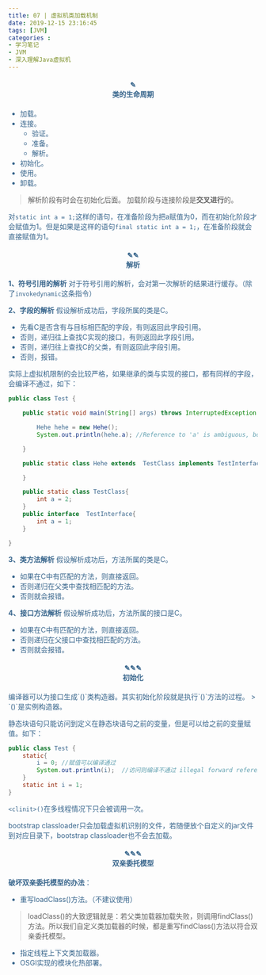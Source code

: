 ```yaml
---
title: 07 | 虚拟机类加载机制
date: 2019-12-15 23:16:45
tags: [JVM]
categories :
- 学习笔记
- JVM
- 深入理解Java虚拟机
---
```



<center> <h4><font color = "#36648B">✎</br>类的生命周期</center>

- 加载。
- 连接。
  - 验证。
  - 准备。
  - 解析。
- 初始化。
- 使用。
- 卸载。
> 解析阶段有时会在初始化后面。
> 加载阶段与连接阶段是**交叉进行**的。


对`static int a = 1;`这样的语句，在准备阶段为把a赋值为0，而在初始化阶段才会赋值为1。但是如果是这样的语句`final static int a = 1;`，在准备阶段就会直接赋值为1。

<center> <h4><font color = "#36648B">✎✎</br>解析</center>

**1、符号引用的解析**
对于符号引用的解析，会对第一次解析的结果进行缓存。（除了`invokedynamic`这条指令）

**2、字段的解析**
假设解析成功后，字段所属的类是C。
- 先看C是否含有与目标相匹配的字段，有则返回此字段引用。
- 否则，递归往上查找C实现的接口，有则返回此字段引用。
- 否则，递归往上查找C的父类，有则返回此字段引用。
- 否则，报错。

实际上虚拟机限制的会比较严格，如果继承的类与实现的接口，都有同样的字段，会编译不通过，如下：
```java
public class Test {

    public static void main(String[] args) throws InterruptedException {

        Hehe hehe = new Hehe();
        System.out.println(hehe.a); //Reference to 'a' is ambiguous, both 'TestClass.a' and "TestInterface.a' match

    }

    public static class Hehe extends  TestClass implements TestInterface{

    }

    public static class TestClass{
        int a = 2;
    }
    public interface  TestInterface{
        int a = 1;
    }

}
```

**3、类方法解析**
假设解析成功后，方法所属的类是C。
- 如果在C中有匹配的方法，则直接返回。
- 否则递归在父类中查找相匹配的方法。
- 否则就会报错。

**4、接口方法解析**
假设解析成功后，方法所属的接口是C。
- 如果在C中有匹配的方法，则直接返回。
- 否则递归在父接口中查找相匹配的方法。
- 否则就会报错。


<center> <h4><font color = "#36648B">✎✎✎</br>初始化</center>
编译器可以为接口生成`<clinit>()`类构造器。其实初始化阶段就是执行`<clinit>()`方法的过程。
> `<init>()`是实例构造器。

静态块语句只能访问到定义在静态块语句之前的变量，但是可以给之前的变量赋值。如下：
```java
public class Test {
    static{
        i = 0; //赋值可以编译通过
        System.out.println(i);  //访问则编译不通过 illegal forward reference
    } 
    static int i = 1;
}
```
`<clinit>()`在多线程情况下只会被调用一次。

bootstrap classloader只会加载虚拟机识别的文件，若随便放个自定义的jar文件到对应目录下，bootstrap classloader也不会去加载。


<center> <h4><font color = "#36648B">✎✎✎</br>双亲委托模型</center>

**破坏双亲委托模型的办法**：
- 重写loadClass()方法。（不建议使用）
> loadClass()的大致逻辑就是：若父类加载器加载失败，则调用findClass()方法。所以我们自定义类加载器的时候，都是重写findClass()方法以符合双亲委托模型。

- 指定线程上下文类加载器。
- OSGI实现的模块化热部署。


